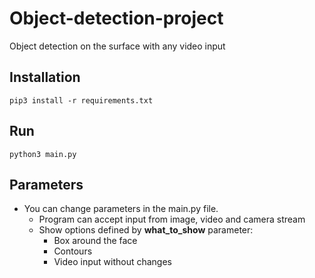# Object-detection-project
Object detection on the surface with any video input

## Installation
    
    pip3 install -r requirements.txt

## Run

    python3 main.py 


## Parameters

* You can change parameters in the main.py file. 
  * Program can accept input from image, video and camera stream
  * Show options defined by **what_to_show** parameter:
    * Box around the face
    * Contours
    * Video input without changes 